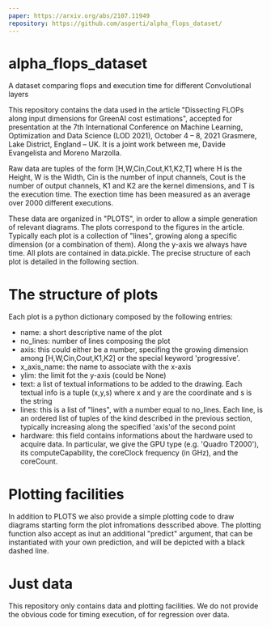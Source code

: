 ```yaml
---
paper: https://arxiv.org/abs/2107.11949
repository: https://github.com/asperti/alpha_flops_dataset/
---
```


# alpha_flops_dataset
A dataset comparing flops and execution time for different Convolutional layers

This repository contains the data used in the article "Dissecting FLOPs along input dimensions for GreenAI cost estimations", accepted for presentation at the 7th International Conference on Machine Learning, Optimization and Data Science (LOD 2021), October 4 – 8, 2021 Grasmere, Lake District, England – UK. It is a joint work between me, Davide Evangelista and Moreno Marzolla.

Raw data are tuples of the form [H,W,Cin,Cout,K1,K2,T] where H is the Height, W is the Width, Cin is the number of input channels, Cout is the number of output channels, K1 and K2 are the kernel dimensions, and T is the execution time. The exection time has been measured as an average over 2000 different executions.

These data are organized in "PLOTS", in order to allow a simple generation of relevant diagrams. The plots correspond to the figures in the article.
Typically each plot is a collection of "lines", growing along a specific dimension (or a combination of them). Along the y-axis we always have time.
All plots are contained in data.pickle. The precise structure of each plot is detailed in the following section.


# The structure of plots
Each plot is a python dictionary composed by the following entries:

- name: a short descriptive name of the plot
- no_lines: number of lines composing the plot
- axis: this could either be a number, specifing the growing dimension among [H,W,Cin,Cout,K1,K2] or the special keyword 'progressive'.
 - x_axis_name: the name to associate with the x-axis
 - ylim: the limit fot the y-axis (could be None)
 - text: a list of textual informations to be added to the drawing. Each textual info is a tuple (x,y,s) where x and y are the coordinate and s is the string
 - lines: this is a list of "lines", with a number equal to no_lines. Each line, is an ordered list of tuples of the kind described in the previous section, typically increasing along the specified 'axis'of the second point 
 - hardware: this field contains informations about the hardware used to acquire data. In particular, we give the GPU type (e.g. 'Quadro T2000'), its computeCapability, the coreClock frequency (in GHz), and the coreCount.

# Plotting facilities
In addition to PLOTS we also provide a simple plotting code to draw diagrams starting form the plot infromations desscribed above. The plotting function also accept as
inut an additional "predict" argument, that can be instantiated with your own prediction, and will be depicted with a black dashed line.

# Just data
This repository only contains data and plotting facilities. We do not provide the obvious code for timing execution, of for regression over data.
